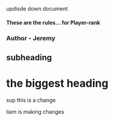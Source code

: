 updisde down document
#### These are the rules... for Player-rank
### Author - Jeremy
## subheading
# the biggest heading
 sup this is a change

liam is making changes
